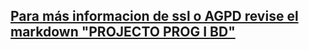 ## [Para más informacion de ssl o AGPD revise el markdown &#34;PROJECTO PROG I BD&#34;](https://github.com/arley02/Treball_Projecte/blob/main/PROJECTO%20PROG%20I%20BD%20.md#esquema-de-seguridad)
